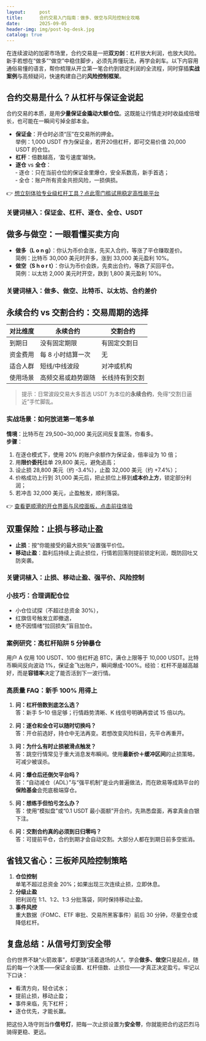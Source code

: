 ```yaml
---
layout:     post
title:      合约交易入门指南：做多、做空与风险控制全攻略
date:       2025-09-05
header-img: img/post-bg-desk.jpg
catalog: true
---
```


在连续波动的加密市场里，合约交易是一把**双刃剑**：杠杆放大利润，也放大风险。新手若想在“做多”“做空”中稳住脚步，必须先弄懂玩法，再学会刹车。以下内容用通俗易懂的语言，帮你梳理从开立第一笔合约到锁定利润的全流程，同时穿插**实战案例**与高频疑问，快速构建自己的**风险控制框架**。

## 合约交易是什么？从杠杆与保证金说起

合约交易的本质，是用**少量保证金撬动大额仓位**。这既能让行情走对时收益成倍增长，也可能在一瞬间亏掉全部本金。

- **保证金**：开仓时必须“压”在交易所的押金。  
  举例：1,000 USDT 作为保证金，若开20倍杠杆，即可交易价值 20,000 USDT 的仓位。  
- **杠杆**：倍数越高，‘盈亏速度’越快。  
- **逐仓** vs **全仓**：  
  ‑ 逐仓：只在当前仓位的保证金里爆仓，安全系数高，新手首选；  
  ‑ 全仓：账户所有资金共担风险，一损俱损。

👉 [想立刻体验专业级杠杆工具？点此零门槛试用稳定高性能平台](https://okxdog.com/)

### 关键词植入：保证金、杠杆、逐仓、全仓、USDT

## 做多与做空：一眼看懂买卖方向

- **做多（L o n g）**：你认为币价会涨，先买入合约，等涨了平仓赚取差价。  
  简例：比特币 30,000 美元时开多，涨到 33,000 美元盈利 10%。  
- **做空（S h o r t）**：你认为币价会跌，先卖出合约，等跌了买回平仓。  
  简例：以太坊 2,000 美元时开空，跌到 1,800 美元盈利 10%。

### 关键词植入：做多、做空、比特币、以太坊、合约差价

## 永续合约 vs 交割合约：交易周期的选择

| 对比维度 | 永续合约 | 交割合约 |
|---|---|---|
| 到期日 | 没有固定期限 | 有固定交割日 |
| 资金费用 | 每 8 小时结算一次 | 无 |
| 适合人群 | 短线/中线波段 | 对冲或机构 |
| 使用场景 | 高频交易或趋势跟随 | 长线持有到交割 |

> 提示：日常波段交易大多首选 USDT 为本位的**永续合约**，免得“交割日逼近”手忙脚乱。

### 实战场景：如何放进第一笔多单

**情境**：比特币在 29,500~30,000 美元区间反复震荡，你看多。  
**步骤**：

1. 在逐仓模式下，使用 20% 的账户余额作为保证金，倍率设为 10 倍；  
2. 用**限价委托**挂单 29,800 美元，避免追高；  
3. 设止损 28,800 美元（约 -3.4%），止盈 32,000 美元（约 +7.4%）；  
4. 价格成功上行到 31,000 美元后，把止损位上移到**成本价上方**，锁定部分利润；  
5. 若冲击 32,000 美元，止盈触发，顺利落袋。

👉 [查看更顺滑的开仓界面与风控面板，点击前往体验](https://okxdog.com/)

## 双重保险：止损与移动止盈

- **止损**：按“你能接受的最大损失”设置强平价位。  
- **移动止盈**：盈利后持续上调止损位，行情若回落则提前锁定利润，既防回吐又防突袭。

### 关键词植入：止损、移动止盈、强平价、风险控制

### 小技巧：合理调配仓位

- 小仓位试探（不超过总资金 30%），  
- 红旗信号触发立即撤退，  
- 绝不因情绪“拉回损失”盲目加仓。

### 案例研究：高杠杆陷阱 5 分钟暴仓

用户 A 仅用 100 USDT、100 倍杠杆追 BTC，满仓上限等于 10,000 USDT。比特币瞬间反向波动 1%，保证金飞出账户，瞬间爆成-100%。经验：杠杆不是越高越好，而是**容错率**决定了能否活到下一波行情。

### 高质量 FAQ：新手 100% 用得上

1. **问：杠杆倍数到底怎么选？**  
   答：新手 5–10 倍足够；行情趋势清晰、K 线信号明确再尝试 15 倍以内。

2. **问：逐仓和全仓可以随时切换吗？**  
   答：开仓前选好，持仓中无法再变。若想改变风险科目，先平仓再重开。

3. **问：为什么有时止损被滑点触发？**  
   答：跳空行情常见于重大消息发布瞬间。使用**最新价＋缓冲区间**的止损策略，可减少被误杀。

4. **问：爆仓后还倒欠平台吗？**  
   答：“自动减仓（ADL）”与“强平机制”是业内普遍做法，而在欧易等成熟平台的**保险基金**会兜底极端穿仓。

5. **问：想练手但怕亏怎么办？**  
   答：使用“模拟盘”或“0.1 USDT 最小面额”开合约，先熟悉盘面，再拿真金白银下注。

6. **问：交割合约真的必须到日归零吗？**  
   答：可提前平仓，合约到期才会自动交割。大部分人都在到期日前多空抵消。

## 省钱又省心：三板斧风险控制策略

1. **仓位控制**  
   单笔不超过总资金 20%；如果出现三次连续止损，立即休息。  
2. **分级止盈**  
   把利润在 1:1、1:2、1:3 分批落袋，同时保持移动止盈。  
3. **事件风控**  
   重大数据（FOMC、ETF 审批、交易所黑客事件）前后 30 分钟，尽量空仓或降低杠杆。

## 复盘总结：从信号灯到安全带

合约世界不缺“火箭故事”，却更缺“活着退场的人”。学会**做多、做空**只是起点，随后的每一个决策——保证金设置、杠杆倍数、止损位——才真正决定盈亏。牢记以下口诀：

- 看清方向，轻仓试水；  
- 提前止损，移动止盈；  
- 事件来临，先下杠杆；  
- 逐仓优先，才能长赢。

把这份入场守则当作**信号灯**，把每一次止损设置为**安全带**，你就能把合约这匹烈马骑得更稳、更远。